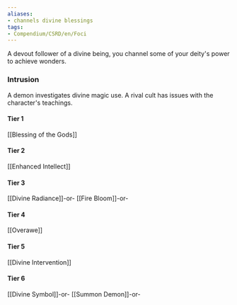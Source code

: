 ```yaml
---
aliases:
- channels divine blessings
tags:
- Compendium/CSRD/en/Foci
---
```


A devout follower of a divine being, you channel some of your deity's power to achieve wonders.
 ### Intrusion
A demon investigates divine magic use. A rival cult has issues with the character's teachings.

#### Tier 1
[[Blessing of the Gods]]
#### Tier 2
[[Enhanced Intellect]]
#### Tier 3
[[Divine Radiance]]-or-
[[Fire Bloom]]-or-
#### Tier 4
[[Overawe]]
#### Tier 5
[[Divine Intervention]]
#### Tier 6
[[Divine Symbol]]-or-
[[Summon Demon]]-or-
